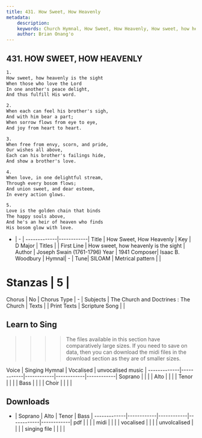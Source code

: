 ```yaml
---
title: 431. How Sweet, How Heavenly
metadata:
    description: 
    keywords: Church Hymnal, How Sweet, How Heavenly, How sweet, how heavenly is the sight, 
    author: Brian Onang'o
---
```



## 431. HOW SWEET, HOW HEAVENLY

```txt
1.
How sweet, how heavenly is the sight 
When those who love the Lord 
In one another's peace delight, 
And thus fulfill His word. 

2.
When each can feel his brother's sigh, 
And with him bear a part; 
When sorrow flows from eye to eye, 
And joy from heart to heart. 

3.
When free from envy, scorn, and pride, 
Our wishes all above, 
Each can his brother's failings hide, 
And show a brother's love. 

4.
When love, in one delightful stream, 
Through every bosom flows; 
And union sweet, and dear esteem, 
In every action glows. 

5.
Love is the golden chain that binds 
The happy souls above, 
And he's an heir of heaven who finds 
His bosom glow with love.
```

- |   -  |
-------------|------------|
Title | How Sweet, How Heavenly |
Key | D Major |
Titles |  |
First Line | How sweet, how heavenly is the sight |
Author | Joseph Swain (1761-1796)
Year | 1941
Composer| Isaac B. Woodbury |
Hymnal|  - |
Tune| SILOAM |
Metrical pattern | |
# Stanzas | 5 |
Chorus | No |
Chorus Type | - |
Subjects | The Church and Doctrines : The Church |
Texts |  |
Print Texts | 
Scripture Song |  |
  
## Learn to Sing

>>>> The files available in this section have comparatively large sizes. If you need to save on data, then you can download the midi files in the download section as they are of smaller sizes.

Voice |  Singing Hymnal | Vocalised | unvocalised music |
-------------|------------|------------|------------|------------|
Soprano | | | |
Alto | | | |
Tenor | | | |
Bass | | | |
Choir | | | |

## Downloads

- |  Soprano | Alto | Tenor | Bass |
-------------|------------|------------|------------|------------|
pdf | | | |
midi | | | |
vocalised | | | |
unvolcalised | | | |
singing file | | | |
  